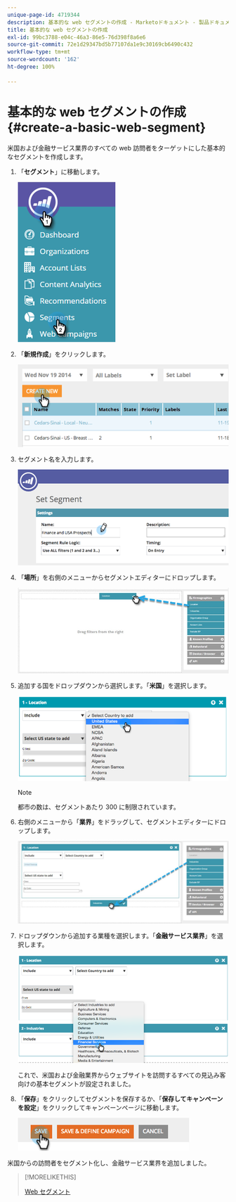 ```yaml
---
unique-page-id: 4719344
description: 基本的な web セグメントの作成 - Marketoドキュメント - 製品ドキュメント
title: 基本的な web セグメントの作成
exl-id: 99bc3788-e04c-46a3-86e5-76d398f8a6e6
source-git-commit: 72e1d29347bd5b77107da1e9c30169cb6490c432
workflow-type: tm+mt
source-wordcount: '162'
ht-degree: 100%

---
```


# 基本的な web セグメントの作成 {#create-a-basic-web-segment}

米国および金融サービス業界のすべての web 訪問者をターゲットにした基本的なセグメントを作成します。

1. 「**セグメント**」に移動します。

   ![](assets/image2016-8-18-15-3a37-3a32.png)

1. 「**新規作成**」をクリックします。

   ![](assets/image2014-11-19-19-3a33-3a47.png)

1. セグメント名を入力します。

   ![](assets/segment-name.png)

1. 「**場所**」を右側のメニューからセグメントエディターにドロップします。

   ![](assets/location-drag-hand.jpg)

1. 追加する国をドロップダウンから選択します。「**米国**」を選択します。

   ![](assets/image2015-5-28-15-3a29-3a15.png)

   >[!NOTE]
   >
   >都市の数は、セグメントあたり 300 に制限されています。

1. 右側のメニューから「**業界**」をドラッグして、セグメントエディターにドロップします。

   ![](assets/industries-hand.jpg)

1. ドロップダウンから追加する業種を選択します。「**金融サービス業界**」を選択します。

   ![](assets/segment-industries.png)

   これで、米国および金融業界からウェブサイトを訪問するすべての見込み客向けの基本セグメントが設定されました。

1. 「**保存**」をクリックしてセグメントを保存するか、「**保存してキャンペーンを設定**」をクリックしてキャンペーンページに移動します。

   ![](assets/image2014-11-19-19-3a48-3a20.png)

米国からの訪問者をセグメント化し、金融サービス業界を追加しました。

>[!MORELIKETHIS]
>
>[Web セグメント](/help/marketo/product-docs/web-personalization/using-web-segments/web-segments.md)
